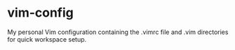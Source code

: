 vim-config
==========

My personal Vim configuration containing the .vimrc file and .vim directories
for quick workspace setup.
